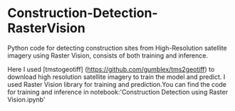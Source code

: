 # Construction-Detection-RasterVision
Python code for detecting construction sites from High-Resolution satellite imagery using Raster Vision, consists of both training and inference.

Here I used [tmstogeotiff] (https://github.com/gumblex/tms2geotiff) to download high resolution satellite imagery to train the model and predict. I used Raster Vision library for training and prediction.You can find the code for training and inference in notebook:'Construction Detection using Raster Vision.ipynb'


